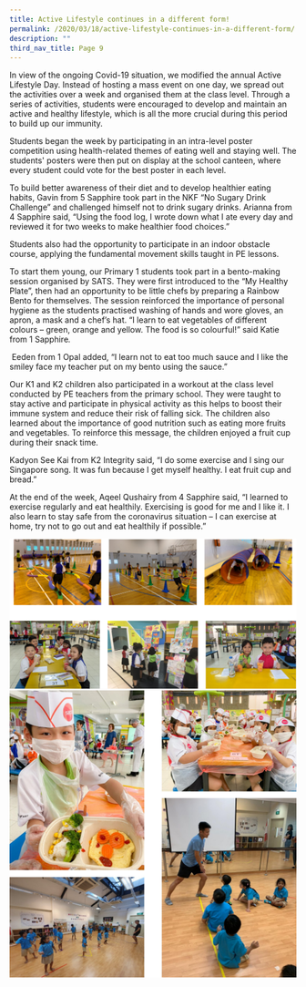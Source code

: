 ```yaml
---
title: Active Lifestyle continues in a different form!
permalink: /2020/03/18/active-lifestyle-continues-in-a-different-form/
description: ""
third_nav_title: Page 9
---
```

<p>In view of the ongoing Covid-19 situation, we modified the annual Active Lifestyle Day. Instead of hosting a mass event on one day, we spread out the activities over a week and organised them at the class level. Through a series of activities, students were encouraged to develop and maintain an active and healthy lifestyle, which is all the more crucial during this period to build up our immunity.</p>
<p>Students began the week by participating in an intra-level poster competition using health-related themes of eating well and staying well. The students' posters were then put on display at the school canteen, where every student could vote for the best poster in each level.</p>
<p>To build better awareness of their diet and to develop healthier eating habits, Gavin from 5 Sapphire took part in the NKF &ldquo;No Sugary Drink Challenge&rdquo; and challenged himself not to drink sugary drinks. Arianna from 4 Sapphire said, &ldquo;Using the food log, I wrote down what I ate every day and reviewed it for two weeks to make healthier food choices.&rdquo;</p>
<p>Students also had the opportunity to participate in an indoor obstacle course, applying the fundamental movement skills taught in PE lessons.</p>
<p>To start them young, our Primary 1 students took part in a bento-making session organised by SATS. They were first introduced to the &ldquo;My Healthy Plate&rdquo;, then had an opportunity to be little chefs by preparing a Rainbow Bento for themselves. The session reinforced the importance of personal hygiene as the students practised washing of hands and wore gloves, an apron, a mask and a chef&rsquo;s hat. &ldquo;I learn to eat vegetables of different colours &ndash; green, orange and yellow. The food is so colourful!&rdquo; said Katie from 1 Sapphire<em>.</em></p>
<p><em>&nbsp;</em>Eeden from 1 Opal added, &ldquo;I learn not to eat too much sauce and I like the smiley face my teacher put on my bento using the sauce.&rdquo;</p>
<p>Our K1 and K2 children also participated in a workout at the class level conducted by PE teachers from the primary school. They were taught to stay active and participate in physical activity as this helps to boost their immune system and reduce their risk of falling sick. The children also learned about the importance of good nutrition such as eating more fruits and vegetables. To reinforce this message, the children enjoyed a fruit cup during their snack time.</p>
<p>Kadyon See Kai from K2 Integrity said, &ldquo;I do some exercise and I sing our Singapore song. It was fun because I get myself healthy. I eat fruit cup and bread.&rdquo;</p>
<p>At the end of the week, Aqeel Qushairy from 4 Sapphire said, &ldquo;I learned to exercise regularly and eat healthily. Exercising is good for me and I like it. I also learn to stay safe from the coronavirus situation &ndash; I can exercise at home, try not to go out and eat healthily if possible.&rdquo;</p>
<img src="/images/activelifestyle.png"><br>
<img src="/images/lifestyleactive.jpg">
